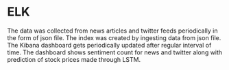# ELK
The data was collected from news articles and twitter feeds periodically in the form of json file. The index was created by ingesting data from json file. The Kibana dashboard gets periodically updated after regular interval of time. The dashboard shows sentiment count for news and twitter along with prediction of stock prices made through LSTM.
